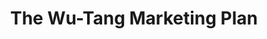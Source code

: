 ---
layout: recentreadings
title: "The Wu-Tang Marketing Plan"
categories : [recentreadings]
readurl: http://www.mentalfloss.com/blogs/archives/133906
pullquote: "One of the most important singles in hip-hop history wasn’t great, or even particularly good. In fact, it was terrible. Even the most die-hard hip-hop fans probably haven’t heard “Ooh I Love You Rakeem,” the title track of Prince Rakeem’s 1991 debut EP, and there’s a reason for that.

Prince Rakeem, a cartoonish, vaguely international ladies’ man, was a character foisted on rapper Robert Diggs by his record label. The Prince had just one concern. Women loved him too much, and he rapped about it. When the EP flopped, Prince Rakeem effectively died. But it wasn’t in vain—his demise gave birth to hip-hop’s greatest supergroup: The Wu-Tang Clan."
---